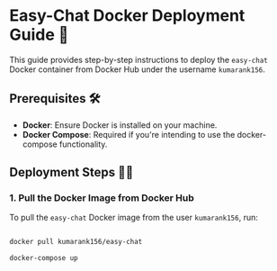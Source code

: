 # Easy-Chat Docker Deployment Guide 🚀

This guide provides step-by-step instructions to deploy the `easy-chat` Docker container from Docker Hub under the username `kumarank156`.

## Prerequisites 🛠

- **Docker**: Ensure Docker is installed on your machine.
- **Docker Compose**: Required if you're intending to use the docker-compose functionality.

## Deployment Steps 🚶‍♂️

### 1. Pull the Docker Image from Docker Hub

To pull the `easy-chat` Docker image from the user `kumarank156`, run:

```bash

docker pull kumarank156/easy-chat

docker-compose up

